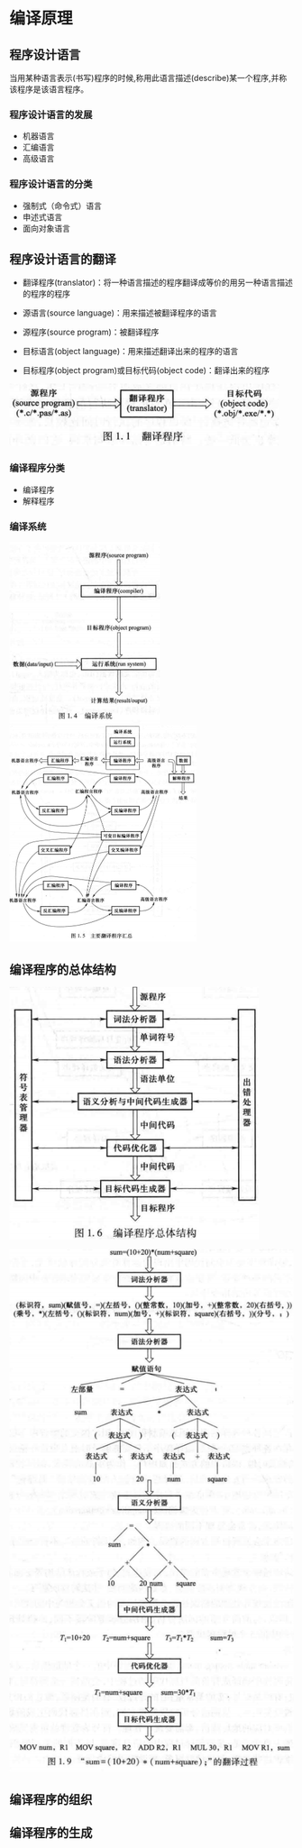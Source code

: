 # 编译原理

## 程序设计语言

当用某种语言表示(书写)程序的时候,称用此语言描述(describe)某一个程序,并称该程序是该语言程序。

### 程序设计语言的发展

- 机器语言
- 汇编语言
- 高级语言

### 程序设计语言的分类

- 强制式（命令式）语言
- 申述式语言
- 面向对象语言

## 程序设计语言的翻译

- 翻译程序(translator)：将一种语言描述的程序翻译成等价的用另一种语言描述的程序的程序

- 源语言(source language)：用来描述被翻译程序的语言

- 源程序(source program)：被翻译程序

- 目标语言(object language)：用来描述翻译出来的程序的语言

- 目标程序(object program)或目标代码(object code)：翻译出来的程序

![image-20250225220500403](./assets/image-20250225220500403.png)

### 编译程序分类

- 编译程序
- 解释程序

### 编译系统

<img src="./assets/image-20250225220804197.png" alt="image-20250225220804197" style="zoom:67%;" />

<img src="./assets/image-20250225220924354.png" alt="image-20250225220924354" style="zoom:50%;" />

## 编译程序的总体结构

![image-20250301144358368](./assets/image-20250301144358368.png)

![image-20250301144426918](./assets/image-20250301144426918.png)

## 编译程序的组织



## 编译程序的生成

